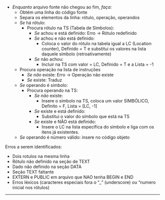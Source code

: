- *Enquanto* arquivo fonte não chegou ao fim, *faça*:
    - Obtém uma linha do código fonte
    - Separa os elementos da linha: rótulo, operação, operandos
    - *Se* há rótulo:
        - Procura rótulo na TS (Tabela de Simbolos):
            - *Se* achou e está definido: Erro -> Rótulo redefinido
            - *Se* achou e não está definido:
                - Coloca o valor do rótulo na tabela igual a LC (Location counter), Definido = T e substitui os valores na lista daquele símbolo (retroativamente)
            - *Se* não achou: 
                - Incluir na TS com valor = LC, Definido = T e a Lista = -1
    - Procura operação na lista de instruções
        - *Se não* existe: Erro -> Operação não existe
        - *Se* existe: Traduz
    - *Se* operando é símbolo:
        - Procura operando na TS:
            - *Se não* existe:
                - Insere o símbolo na TS, coloca um valor SIMBÓLICO, Definito = F, Lista = [LC, -1]
            - *Se* existe e está definido:
                - Substitui o valor do símbolo que está na TS
            - *Se* existe e NÃO está definido:
                - Insere o LC na lista específica do símbolo e liga com os itens já existentes.
    - *Se* operando é número válido: insere no código objeto


Erros a serem identificados:
   - Dois rotulos na mesma linha
   - Rótulo não definido na seção de TEXT
   - Dado não definido na seção DATA
   - Seção TEXT faltante
   - EXTERN e PUBLIC em arquivo que NAO tenha BEGIN e END
   - Erros Iéxicos (caracteres especiais fora o “_” (underscore) ou “numero inicial nos
    rótulos)

-------